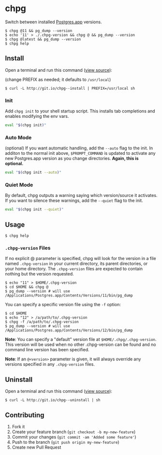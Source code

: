 # chpg

Switch between installed [Postgres.app](https://postgresapp.com/) versions.

```
$ chpg @11 && pg_dump --version
$ echo '11' > ./.chpg-version && chpg @ && pg_dump --version
$ chpg @latest && pg_dump --version
$ chpg help
```

## Install

Open a terminal and run this command ([view source](http://git.io/chpg--install)):

(change PREFIX as needed; it defaults to `/usr/local`)

```
$ curl -L http://git.io/chpg--install | PREFIX=/usr/local sh
```

### Init

Add `chpg init` to your shell startup script.  This installs tab completions and enables modifying the env vars.

```bash
eval "$(chpg init)"
```

### Auto Mode

(optional) If you want automatic handling, add the `--auto` flag to the init.  In additon to the normal init above, `$PROMPT_COMMAND` is updated to activate any new Postgres.app version as you change directories.  **Again, this is optional.**

```bash
eval "$(chpg init --auto)"
```

### Quiet Mode

By default, chpg outputs a warning saying which version/source it activates. If you want to silence these warnings, add the `--quiet` flag to the init.

```bash
eval "$(chpg init --quiet)"
```

## Usage

```
$ chpg help
```

### `.chpg-version` Files

If no explicit @<version> parameter is specified, chpg will look for the version in a file named `.chpg-version` in your current directory, its parent directories, or your home directory.  The `.chpg-version` files are expected to contain nothing but the version requested.

```
$ echo "11" > $HOME/.chpg-version
$ cd $HOME && chpg @
$ pg_dump --version # will use /Applications/Postgres.app/Contents/Versions/11/bin/pg_dump
```

You can specify a specific version file using the `-f` option:

```
$ cd $HOME
$ echo "12" > /a/path/to/.chpg-version
$ chpg -f /a/path/to/.chpg-version
$ pg_dump --version # will use /Applications/Postgres.app/Contents/Versions/12/bin/pg_dump
```

**Note**: You can specify a "default" version file at `$HOME/.chpg/.chpg-version`.  This version will be used when no other .chpg-version can be found and no command line version has been specified.

**Note**: If an `@<version>` parameter is given, it will always override any versions specified in any `.chpg-version` files.

## Uninstall

Open a terminal and run this command ([view source](http://git.io/chpg--uninstall)):

```
$ curl -L http://git.io/chpg--uninstall | sh
```

## Contributing

1. Fork it
2. Create your feature branch (`git checkout -b my-new-feature`)
3. Commit your changes (`git commit -am 'Added some feature'`)
4. Push to the branch (`git push origin my-new-feature`)
5. Create new Pull Request
